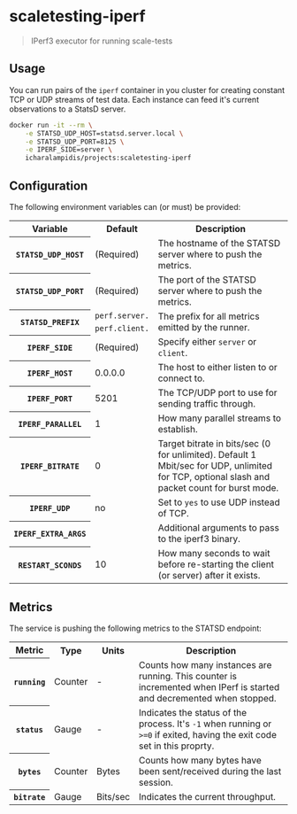 # scaletesting-iperf
> IPerf3 executor for running scale-tests

## Usage

You can run pairs of the `iperf` container in you cluster for creating constant TCP or UDP streams of test data. Each instance can feed it's current observations to a StatsD server.

```sh
docker run -it --rm \
    -e STATSD_UDP_HOST=statsd.server.local \
    -e STATSD_UDP_PORT=8125 \
    -e IPERF_SIDE=server \
    icharalampidis/projects:scaletesting-iperf
```

## Configuration

The following environment variables can (or must) be provided:

<table>
    <tr>
        <th>Variable</th>
        <th>Default</th>
        <th>Description</th>
    </tr>
    <tr>
        <th><code>STATSD_UDP_HOST</code></th>
        <td>(Required)</td>
        <td>The hostname of the STATSD server where to push the metrics.</td>
    </tr>
    <tr>
        <th><code>STATSD_UDP_PORT</code></th>
        <td>(Required)</td>
        <td>The port of the STATSD server where to push the metrics.</td>
    </tr>
    <tr>
        <th rowspan="2"><code>STATSD_PREFIX</code></th>
        <td><code>perf.server.</code></td>
        <td rowspan="2">The prefix for all metrics emitted by the runner.</td>
    </tr>
    <tr>
        <td><code>perf.client.</code></td>
    </tr>
    <tr>
        <th><code>IPERF_SIDE</code></th>
        <td>(Required)</td>
        <td>Specify either <code>server</code> or <code>client</code>.</td>
    </tr>
    <tr>
        <th><code>IPERF_HOST</code></th>
        <td>0.0.0.0</td>
        <td>The host to either listen to or connect to.</td>
    </tr>
    <tr>
        <th><code>IPERF_PORT</code></th>
        <td>5201</td>
        <td>The TCP/UDP port to use for sending traffic through.</td>
    </tr>
    <tr>
        <th><code>IPERF_PARALLEL</code></th>
        <td>1</td>
        <td>How many parallel streams to establish.</td>
    </tr>
    <tr>
        <th><code>IPERF_BITRATE</code></th>
        <td>0</td>
        <td>Target bitrate in bits/sec (0 for unlimited). Default 1 Mbit/sec for UDP, unlimited for TCP, optional slash and packet count for burst mode.</td>
    </tr>
    <tr>
        <th><code>IPERF_UDP</code></th>
        <td>no</td>
        <td>Set to <code>yes</code> to use UDP instead of TCP.</td>
    </tr>
    <tr>
        <th><code>IPERF_EXTRA_ARGS</code></th>
        <td></td>
        <td>Additional arguments to pass to the iperf3 binary.</td>
    </tr>
    <tr>
        <th><code>RESTART_SCONDS</code></th>
        <td>10</td>
        <td>How many seconds to wait before re-starting the client (or server) after it exists.</td>
    </tr>
</table>

## Metrics

The service is pushing the following metrics to the STATSD endpoint:

<table>
    <tr>
        <th>Metric</th>
        <th>Type</th>
        <th>Units</th>
        <th>Description</th>
    </tr>
    <tr>
        <th><code>running</code></th>
        <td>Counter</td>
        <td>-</td>
        <td>Counts how many instances are running. This counter is incremented when IPerf is started and decremented when stopped.</td>
    </tr>
    <tr>
        <th><code>status</code></th>
        <td>Gauge</td>
        <td>-</td>
        <td>Indicates the status of the process. It's <code>-1</code> when running or <code>&gt;=0</code> if exited, having the exit code set in this proprty.</td>
    </tr>
    <tr>
        <th><code>bytes</code></th>
        <td>Counter</td>
        <td>Bytes</td>
        <td>Counts how many bytes have been sent/received during the last session.</td>
    </tr>
    <tr>
        <th><code>bitrate</code></th>
        <td>Gauge</td>
        <td>Bits/sec</td>
        <td>Indicates the current throughput.</td>
    </tr>
</table>
